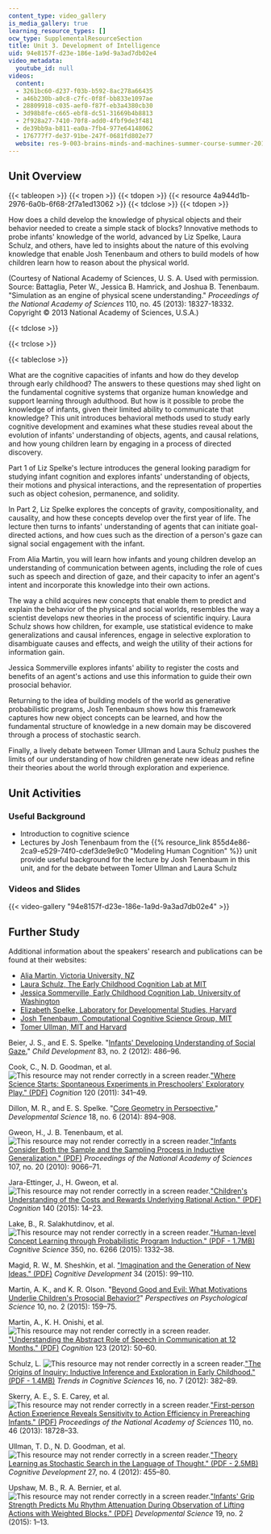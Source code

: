 ```yaml
---
content_type: video_gallery
is_media_gallery: true
learning_resource_types: []
ocw_type: SupplementalResourceSection
title: Unit 3. Development of Intelligence
uid: 94e8157f-d23e-186e-1a9d-9a3ad7db02e4
video_metadata:
  youtube_id: null
videos:
  content:
  - 3261bc60-d237-f03b-b592-8ac278a66435
  - a46b230b-a0c8-c7fc-0f8f-bb833e1097ae
  - 28809918-c035-aef0-f87f-eb3a4380cb30
  - 3d98b8fe-c665-ebf8-dc51-31669b4b8813
  - 2f928a27-7410-70f8-add0-4fbf9de3f481
  - de39bb9a-b811-ea0a-7fb4-977e64148062
  - 176777f7-de37-91be-247f-0681fd802e77
  website: res-9-003-brains-minds-and-machines-summer-course-summer-2015
---
```


Unit Overview
-------------

{{< tableopen >}}
{{< tropen >}}
{{< tdopen >}}
{{< resource 4a944d1b-2976-6a0b-6f68-2f7a1ed13062 >}}
{{< tdclose >}}
{{< tdopen >}}


How does a child develop the knowledge of physical objects and their behavior needed to create a simple stack of blocks? Innovative methods to probe infants' knowledge of the world, advanced by Liz Spelke, Laura Schulz, and others, have led to insights about the nature of this evolving knowledge that enable Josh Tenenbaum and others to build models of how children learn how to reason about the physical world.

(Courtesy of National Academy of Sciences, U. S. A. Used with permission. Source: Battaglia, Peter W., Jessica B. Hamrick, and Joshua B. Tenenbaum. "Simulation as an engine of physical scene understanding." _Proceedings of the National Academy of Sciences_ 110, no. 45 (2013): 18327-18332. Copyright © 2013 National Academy of Sciences, U.S.A.)


{{< tdclose >}}

{{< trclose >}}

{{< tableclose >}}

What are the cognitive capacities of infants and how do they develop through early childhood? The answers to these questions may shed light on the fundamental cognitive systems that organize human knowledge and support learning through adulthood. But how is it possible to probe the knowledge of infants, given their limited ability to communicate that knowledge? This unit introduces behavioral methods used to study early cognitive development and examines what these studies reveal about the evolution of infants' understanding of objects, agents, and causal relations, and how young children learn by engaging in a process of directed discovery.

Part 1 of Liz Spelke's lecture introduces the general looking paradigm for studying infant cognition and explores infants' understanding of objects, their motions and physical interactions, and the representation of properties such as object cohesion, permanence, and solidity.

In Part 2, Liz Spelke explores the concepts of gravity, compositionality, and causality, and how these concepts develop over the first year of life. The lecture then turns to infants' understanding of agents that can initiate goal-directed actions, and how cues such as the direction of a person's gaze can signal social engagement with the infant.

From Alia Martin, you will learn how infants and young children develop an understanding of communication between agents, including the role of cues such as speech and direction of gaze, and their capacity to infer an agent's intent and incorporate this knowledge into their own actions.

The way a child acquires new concepts that enable them to predict and explain the behavior of the physical and social worlds, resembles the way a scientist develops new theories in the process of scientific inquiry. Laura Schulz shows how children, for example, use statistical evidence to make generalizations and causal inferences, engage in selective exploration to disambiguate causes and effects, and weigh the utility of their actions for information gain.

Jessica Sommerville explores infants' ability to register the costs and benefits of an agent's actions and use this information to guide their own prosocial behavior.

Returning to the idea of building models of the world as generative probabilistic programs, Josh Tenenbaum shows how this framework captures how new object concepts can be learned, and how the fundamental structure of knowledge in a new domain may be discovered through a process of stochastic search.

Finally, a lively debate between Tomer Ullman and Laura Schulz pushes the limits of our understanding of how children generate new ideas and refine their theories about the world through exploration and experience.

Unit Activities
---------------

### Useful Background

*   Introduction to cognitive science
*   Lectures by Josh Tenenbaum from the {{% resource_link 855d4e86-2ca9-e529-74f0-cdef3de9e9c0 "Modeling Human Cognition" %}} unit provide useful background for the lecture by Josh Tenenbaum in this unit, and for the debate between Tomer Ullman and Laura Schulz

### Videos and Slides

{{< video-gallery "94e8157f-d23e-186e-1a9d-9a3ad7db02e4" >}}


Further Study
-------------

Additional information about the speakers' research and publications can be found at their websites:

*   [Alia Martin, Victoria University, NZ](http://www.victoria.ac.nz/psyc/about/staff/alia-martin )
*   [Laura Schulz, The Early Childhood Cognition Lab at MIT](http://eccl.mit.edu/)
*   [Jessica Sommerville, Early Childhood Cognition Lab, University of Washington](https://www.psych.utoronto.ca/people/directories/all-faculty/jessica-sommerville)
*   [Elizabeth Spelke, Laboratory for Developmental Studies, Harvard](https://software.rc.fas.harvard.edu/lds/research/spelke/elizabeth-spelke/)
*   [Josh Tenenbaum, Computational Cognitive Science Group, MIT](http://cocosci.mit.edu/)
*   [Tomer Ullman, MIT and Harvard](http://www.mit.edu/~tomeru/)

Beier, J. S., and E. S. Spelke. "[Infants' Developing Understanding of Social Gaze.](https://doi.org/10.1111/j.1467-8624.2011.01702.x)" _Child Development_ 83, no. 2 (2012): 486–96.

Cook, C., N. D. Goodman, et al. ![This resource may not render correctly in a screen reader.](/images/inacessible.gif)["Where Science Starts: Spontaneous Experiments in Preschoolers' Exploratory Play." (PDF)](https://pubmed.ncbi.nlm.nih.gov/21561605/) _Cognition_ 120 (2011): 341–49.

Dillon, M. R., and E. S. Spelke. "[Core Geometry in Perspective.](https://doi.org/10.1111/desc.12266)" _Developmental Science_ 18, no. 6 (2014): 894–908.

Gweon, H., J. B. Tenenbaum, et al. ![This resource may not render correctly in a screen reader.](/images/inacessible.gif)["Infants Consider Both the Sample and the Sampling Process in Inductive Generalization." (PDF)](https://www.pnas.org/content/107/20/9066) _Proceedings of the National Academy of Sciences_ 107, no. 20 (2010): 9066–71.

Jara-Ettinger, J., H. Gweon, et al. ![This resource may not render correctly in a screen reader.](/images/inacessible.gif)["Children's Understanding of the Costs and Rewards Underlying Rational Action." (PDF)](https://pubmed.ncbi.nlm.nih.gov/25867996/) _Cognition_ 140 (2015): 14–23.

Lake, B., R. Salakhutdinov, et al. ![This resource may not render correctly in a screen reader.](/images/inacessible.gif)["Human-level Concept Learning through Probabilistic Program Induction." (PDF - 1.7MB)](http://www.cs.toronto.edu/~rsalakhu/papers/LakeEtAl2015Science.pdf) _Cognitive Science_ 350, no. 6266 (2015): 1332–38.

Magid, R. W., M. Sheshkin, et al. ["Imagination and the Generation of New Ideas." (PDF)](https://www.sciencedirect.com/science/article/abs/pii/S0885201414000744) _Cognitive Development_ 34 (2015): 99–110.

Martin, A. K., and K. R. Olson. "[Beyond Good and Evil: What Motivations Underlie Children's Prosocial Behavior?](http://dx.doi.org/10.1177/1745691615568998)" _Perspectives on Psychological Science_ 10, no. 2 (2015): 159–75.

Martin, A., K. H. Onishi, et al. ![This resource may not render correctly in a screen reader.](/images/inacessible.gif)["Understanding the Abstract Role of Speech in Communication at 12 Months." (PDF)](https://www.academia.edu/3220656/Understanding_the_abstract_role_of_speech_in_communication_at_12_months) _Cognition_ 123 (2012): 50–60.

Schulz, L. ![This resource may not render correctly in a screen reader.](/images/inacessible.gif)["The Origins of Inquiry: Inductive Inference and Exploration in Early Childhood." (PDF - 1.4MB)](https://www.sciencedirect.com/science/article/pii/S1364661312001301) _Trends in Cognitive Sciences_ 16, no. 7 (2012): 382–89.

Skerry, A. E., S. E. Carey, et al. ![This resource may not render correctly in a screen reader.](/images/inacessible.gif)["First-person Action Experience Reveals Sensitivity to Action Efficiency in Prereaching Infants." (PDF)](http://www.pnas.org/content/pnas/110/46/18728.full.pdf) _Proceedings of the National Academy of Sciences_ 110, no. 46 (2013): 18728–33.

Ullman, T. D., N. D. Goodman, et al. ![This resource may not render correctly in a screen reader.](/images/inacessible.gif)["Theory Learning as Stochastic Search in the Language of Thought." (PDF - 2.5MB)](http://web.mit.edu/tomeru/www/papers/tlss-final.pdf) _Cognitive Development_ 27, no. 4 (2012): 455–80.

Upshaw, M. B., R. A. Bernier, et al. ![This resource may not render correctly in a screen reader.](/images/inacessible.gif)["Infants' Grip Strength Predicts Mu Rhythm Attenuation During Observation of Lifting Actions with Weighted Blocks." (PDF)](https://www.ncbi.nlm.nih.gov/pubmed/25939632) _Developmental Science_ 19, no. 2 (2015): 1–13.